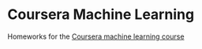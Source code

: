 # Coursera Machine Learning
Homeworks for the [Coursera machine learning course](https://www.coursera.org/learn/machine-learning/home/welcome)
